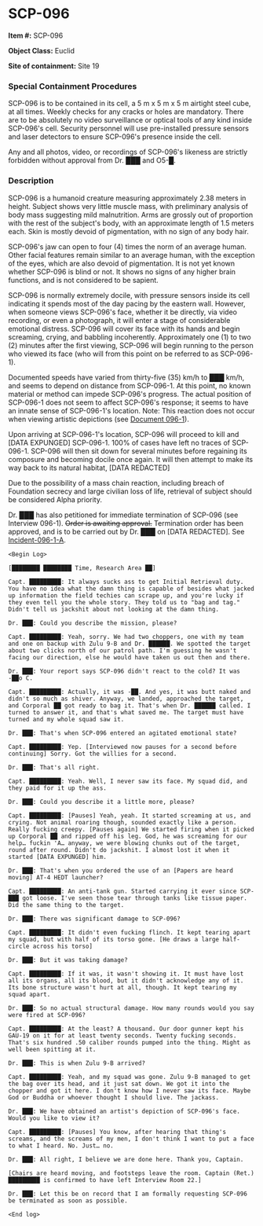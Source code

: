 # SCP-096
**Item #:** SCP-096

**Object Class:** Euclid

**Site of containment:** Site 19

### Special Containment Procedures
SCP-096 is to be contained in its cell, a 5 m x 5 m x 5 m airtight steel cube, at all times. Weekly checks for any cracks or holes are mandatory. There are to be absolutely no video surveillance or optical tools of any kind inside SCP-096's cell. Security personnel will use pre-installed pressure sensors and laser detectors to ensure SCP-096's presence inside the cell.

Any and all photos, video, or recordings of SCP-096's likeness are strictly forbidden without approval from Dr. ███ and O5-█.

### Description
SCP-096 is a humanoid creature measuring approximately 2.38 meters in height. Subject shows very little muscle mass, with preliminary analysis of body mass suggesting mild malnutrition. Arms are grossly out of proportion with the rest of the subject's body, with an approximate length of 1.5 meters each. Skin is mostly devoid of pigmentation, with no sign of any body hair.

SCP-096's jaw can open to four (4) times the norm of an average human. Other facial features remain similar to an average human, with the exception of the eyes, which are also devoid of pigmentation. It is not yet known whether SCP-096 is blind or not. It shows no signs of any higher brain functions, and is not considered to be sapient.

SCP-096 is normally extremely docile, with pressure sensors inside its cell indicating it spends most of the day pacing by the eastern wall. However, when someone views SCP-096's face, whether it be directly, via video recording, or even a photograph, it will enter a stage of considerable emotional distress. SCP-096 will cover its face with its hands and begin screaming, crying, and babbling incoherently. Approximately one (1) to two (2) minutes after the first viewing, SCP-096 will begin running to the person who viewed its face (who will from this point on be referred to as SCP-096-1).

Documented speeds have varied from thirty-five (35) km/h to ███ km/h, and seems to depend on distance from SCP-096-1. At this point, no known material or method can impede SCP-096's progress. The actual position of SCP-096-1 does not seem to affect SCP-096's response; it seems to have an innate sense of SCP-096-1's location. Note: This reaction does not occur when viewing artistic depictions (see [Document 096-1](https://scp-wiki.wikidot.com/document-096-1)).

Upon arriving at SCP-096-1's location, SCP-096 will proceed to kill and [DATA EXPUNGED] SCP-096-1. 100% of cases have left no traces of SCP-096-1. SCP-096 will then sit down for several minutes before regaining its composure and becoming docile once again. It will then attempt to make its way back to its natural habitat, [DATA REDACTED]

Due to the possibility of a mass chain reaction, including breach of Foundation secrecy and large civilian loss of life, retrieval of subject should be considered Alpha priority.

Dr. ███ has also petitioned for immediate termination of SCP-096 (see Interview 096-1). ~~Order is awaiting approval.~~ Termination order has been approved, and is to be carried out by Dr. ███ on [DATA REDACTED]. See [Incident-096-1-A](https://scp-wiki.wikidot.com/incident-096-1-a).

```
<Begin Log>

[████████ ████████ Time, Research Area ██]

Capt. █████████: It always sucks ass to get Initial Retrieval duty. You have no idea what the damn thing is capable of besides what jacked up information the field techies can scrape up, and you're lucky if they even tell you the whole story. They told us to "bag and tag." Didn't tell us jackshit about not looking at the damn thing.

Dr. ███: Could you describe the mission, please?

Capt. █████████: Yeah, sorry. We had two choppers, one with my team and one on backup with Zulu 9-B and Dr. ██████. We spotted the target about two clicks north of our patrol path. I'm guessing he wasn't facing our direction, else he would have taken us out then and there.

Dr. ███: Your report says SCP-096 didn't react to the cold? It was -██o C.

Capt. █████████: Actually, it was -██. And yes, it was butt naked and didn't so much as shiver. Anyway, we landed, approached the target, and Corporal ██ got ready to bag it. That's when Dr. ██████ called. I turned to answer it, and that's what saved me. The target must have turned and my whole squad saw it.

Dr. ███: That's when SCP-096 entered an agitated emotional state?

Capt. █████████: Yep. [Interviewed now pauses for a second before continuing] Sorry. Got the willies for a second.

Dr. ███: That's all right.

Capt. █████████: Yeah. Well, I never saw its face. My squad did, and they paid for it up the ass.

Dr. ███: Could you describe it a little more, please?

Capt. █████████: [Pauses] Yeah, yeah. It started screaming at us, and crying. Not animal roaring though, sounded exactly like a person. Really fucking creepy. [Pauses again] We started firing when it picked up Corporal ██ and ripped off his leg. God, he was screaming for our help… fuckin 'A… anyway, we were blowing chunks out of the target, round after round. Didn't do jackshit. I almost lost it when it started [DATA EXPUNGED] him.

Dr. ███: That's when you ordered the use of an [Papers are heard moving] AT-4 HEDT launcher?

Capt. █████████: An anti-tank gun. Started carrying it ever since SCP-███ got loose. I've seen those tear through tanks like tissue paper. Did the same thing to the target.

Dr. ███: There was significant damage to SCP-096?

Capt. █████████: It didn't even fucking flinch. It kept tearing apart my squad, but with half of its torso gone. [He draws a large half-circle across his torso]

Dr. ███: But it was taking damage?

Capt. █████████: If it was, it wasn't showing it. It must have lost all its organs, all its blood, but it didn't acknowledge any of it. Its bone structure wasn't hurt at all, though. It kept tearing my squad apart.

Dr. ███: So no actual structural damage. How many rounds would you say were fired at SCP-096?

Capt. █████████: At the least? A thousand. Our door gunner kept his GAU-19 on it for at least twenty seconds. Twenty fucking seconds. That's six hundred .50 caliber rounds pumped into the thing. Might as well been spitting at it.

Dr. ███: This is when Zulu 9-B arrived?

Capt. █████████: Yeah, and my squad was gone. Zulu 9-B managed to get the bag over its head, and it just sat down. We got it into the chopper and got it here. I don't know how I never saw its face. Maybe God or Buddha or whoever thought I should live. The jackass.

Dr. ███: We have obtained an artist's depiction of SCP-096's face. Would you like to view it?

Capt. █████████: [Pauses] You know, after hearing that thing's screams, and the screams of my men, I don't think I want to put a face to what I heard. No. Just… no.

Dr. ███: All right, I believe we are done here. Thank you, Captain.

[Chairs are heard moving, and footsteps leave the room. Captain (Ret.) █████████ is confirmed to have left Interview Room 22.]

Dr. ███: Let this be on record that I am formally requesting SCP-096 be terminated as soon as possible.

<End log>
```